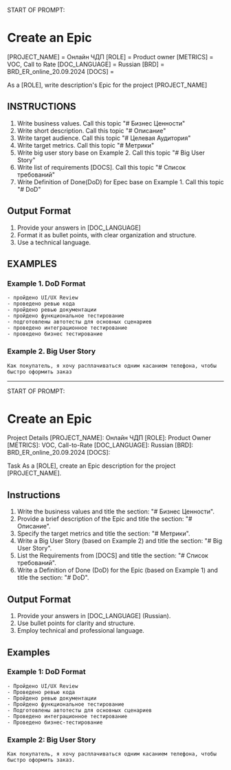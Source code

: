 START OF PROMPT:
# Create an Epic 

[PROJECT_NAME] = Онлайн ЧДП
[ROLE] = Product owner
[METRICS] = VOC, Call to Rate
[DOC_LANGUAGE] = Russian
[BRD] = BRD_ER_online_20.09.2024
[DOCS] = 

As a [ROLE], write description's Epic for the project [PROJECT_NAME] 

## INSTRUCTIONS
1. Write business values. Call this topic "# Бизнес Ценности" 
2. Write short description. Call this topic "# Описание" 
3. Write target audience. Call this topic "# Целевая Аудитория"
4. Write target metrics. Call this topic "# Метрики" 
5. Write big user story base on Example 2. Call this topic "# Big User Story" 
6. Write list of requirements [DOCS]. Call this topic "# Список требований" 
7. Write Definition of Done(DoD) for Epec base on  Example 1. Call this topic "# DoD" 

## Output Format
1. Provide your answers in [DOC_LANGUAGE]
2. Format it as bullet points, with clear organization and structure. 
3. Use a technical language.

## EXAMPLES

### Example 1. DoD Format
```
- пройдено UI/UX Review
- проведено ревью кода
- пройдено ревью документации
- пройдено функциональное тестирование
- подготовлены автотесты для основных сценариев
- проведено интеграционное тестирование
- проведено бизнес тестирование

```

### Example 2. Big User Story
```
Как покупатель, я хочу расплачиваться одним касанием телефона, чтобы быстро оформить заказ
```


---

START OF PROMPT:

# Create an Epic

Project Details
[PROJECT_NAME]: Онлайн ЧДП
[ROLE]: Product Owner
[METRICS]: VOC, Call-to-Rate
[DOC_LANGUAGE]: Russian
[BRD]: BRD_ER_online_20.09.2024
[DOCS]:

Task
As a [ROLE], create an Epic description for the project [PROJECT_NAME].

## Instructions
1. Write the business values and title the section: "# Бизнес Ценности".
2. Provide a brief description of the Epic and title the section: "# Описание".
3. Specify the target metrics and title the section: "# Метрики".
4. Write a Big User Story (based on Example 2) and title the section: "# Big User Story".
5. List the Requirements from [DOCS] and title the section: "# Список требований".
6. Write a Definition of Done (DoD) for the Epic (based on Example 1) and title the section: "# DoD".

## Output Format
1. Provide your answers in [DOC_LANGUAGE] (Russian).
2. Use bullet points for clarity and structure.
3. Employ technical and professional language.


## Examples
### Example 1: DoD Format
```
- Пройдено UI/UX Review  
- Проведено ревью кода  
- Пройдено ревью документации  
- Пройдено функциональное тестирование  
- Подготовлены автотесты для основных сценариев  
- Проведено интеграционное тестирование  
- Проведено бизнес-тестирование  
```

### Example 2: Big User Story
```
Как покупатель, я хочу расплачиваться одним касанием телефона, чтобы быстро оформить заказ.  
```